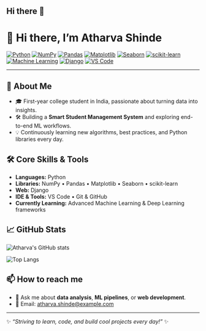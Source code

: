 ## Hi there 👋

<!-- 👋 Hi there, I’m Atharva Shinde -->
# 👋 Hi there, I’m Atharva Shinde

[![Python](https://img.shields.io/badge/Python-3776AB?style=for-the-badge&logo=python&logoColor=white)](https://www.python.org/)
[![NumPy](https://img.shields.io/badge/NumPy-013243?style=for-the-badge&logo=numpy&logoColor=white)](https://numpy.org/)
[![Pandas](https://img.shields.io/badge/Pandas-150458?style=for-the-badge&logo=pandas&logoColor=white)](https://pandas.pydata.org/)
[![Matplotlib](https://img.shields.io/badge/Matplotlib-11557C?style=for-the-badge&logo=matplotlib&logoColor=white)](https://matplotlib.org/)
[![Seaborn](https://img.shields.io/badge/Seaborn-0F3D6D?style=for-the-badge&logo=seaborn&logoColor=white)](https://seaborn.pydata.org/)
[![scikit-learn](https://img.shields.io/badge/scikit--learn-F7931E?style=for-the-badge&logo=scikit-learn&logoColor=white)](https://scikit-learn.org/)
[![Machine Learning](https://img.shields.io/badge/Machine%20Learning-F26A27?style=for-the-badge&logo=machine-learning&logoColor=white)](https://github.com/topics/machine-learning)
[![Django](https://img.shields.io/badge/Django-092E20?style=for-the-badge&logo=django&logoColor=white)](https://www.djangoproject.com/)
[![VS Code](https://img.shields.io/badge/VS%20Code-007ACC?style=for-the-badge&logo=visual-studio-code&logoColor=white)](https://code.visualstudio.com/)

---

## 🔭 About Me
- 🎓 First-year college student in India, passionate about turning data into insights.  
- 🛠️ Building a **Smart Student Management System** and exploring end-to-end ML workflows.  
- 💡 Continuously learning new algorithms, best practices, and Python libraries every day.

## 🛠️ Core Skills & Tools
- **Languages:** Python  
- **Libraries:** NumPy • Pandas • Matplotlib • Seaborn • scikit-learn  
- **Web:** Django  
- **IDE & Tools:** VS Code • Git & GitHub  
- **Currently Learning:** Advanced Machine Learning & Deep Learning frameworks  

## 📈 GitHub Stats
![Atharva's GitHub stats](https://github-readme-stats.vercel.app/api?username=YOUR_USERNAME&show_icons=true&theme=radical)

<!-- Optionally add top languages card -->
![Top Langs](https://github-readme-stats.vercel.app/api/top-langs/?username=YOUR_USERNAME&layout=compact&theme=radical)

## 📫 How to reach me
- 💬 Ask me about **data analysis**, **ML pipelines**, or **web development**.  
- 📧 Email: atharva.shinde@example.com  

---

✨ *“Striving to learn, code, and build cool projects every day!”* ✨
